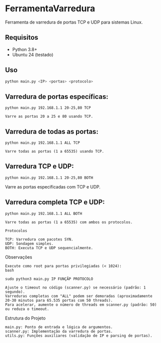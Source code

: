 # FerramentaVarredura

Ferramenta de varredura de portas TCP e UDP para sistemas Linux.

## Requisitos
- Python 3.8+
- Ubuntu 24 (testado)

## Uso
```bash
python main.py <IP> <portas> <protocolo>
```

## Varredura de portas específicas:
  
`python main.py 192.168.1.1 20-25,80 TCP`

    Varre as portas 20 a 25 e 80 usando TCP.
    
## Varredura de todas as portas:

`python main.py 192.168.1.1 ALL TCP`

    Varre todas as portas (1 a 65535) usando TCP.
    
## Varredura TCP e UDP:

`python main.py 192.168.1.1 20-25,80 BOTH`

Varre as portas especificadas com TCP e UDP.

## Varredura completa TCP e UDP:

`python main.py 192.168.1.1 ALL BOTH`

    Varre todas as portas (1 a 65535) com ambos os protocolos.

`Protocolos`

    TCP: Varredura com pacotes SYN.
    UDP: Sondagem simples.
    BOTH: Executa TCP e UDP sequencialmente.

Observações

    Execute como root para portas privilegiadas (< 1024):
    bash

    sudo python3 main.py IP FUNÇÃP PROTOCOLO

    Ajuste o timeout no código (scanner.py) se necessário (padrão: 1 segundo).
    Varreduras completas com "ALL" podem ser demoradas (aproximadamente 20-30 minutos para 65.535 portas com 50 threads).
    Para acelerar, aumente o número de threads em scanner.py (padrão: 50) ou reduza o timeout.

Estrutura do Projeto

    main.py: Ponto de entrada e lógica de argumentos.
    scanner.py: Implementação da varredura de portas.
    utils.py: Funções auxiliares (validação de IP e parsing de portas).
    


